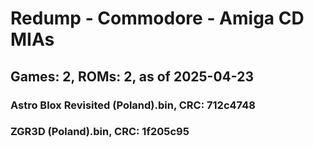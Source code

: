 # Redump - Commodore - Amiga CD MIAs
## Games: 2, ROMs: 2, as of 2025-04-23

### Astro Blox Revisited (Poland).bin, CRC: 712c4748
### ZGR3D (Poland).bin, CRC: 1f205c95
